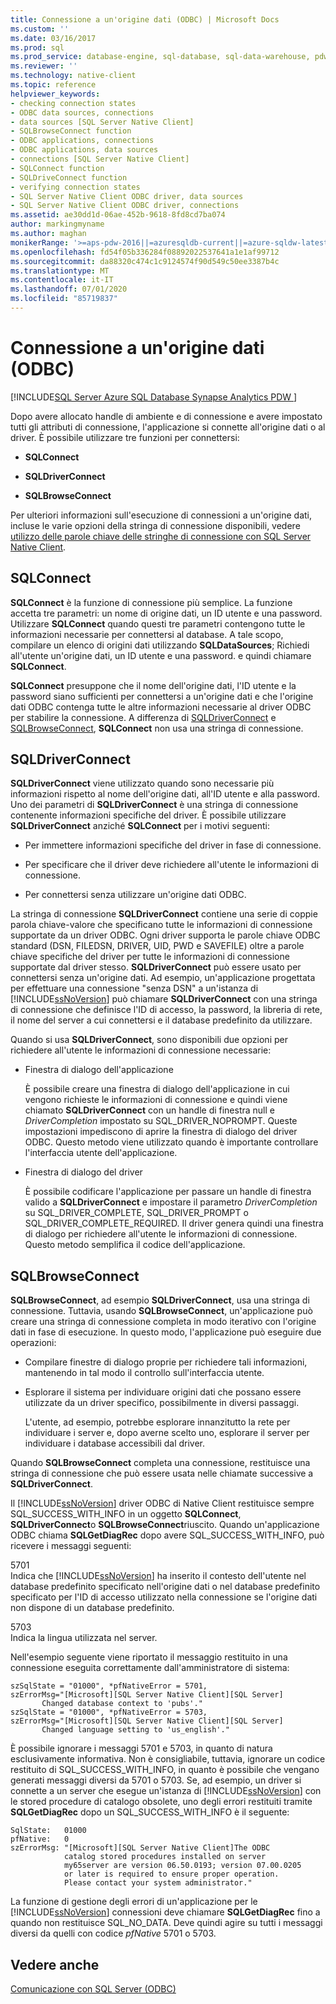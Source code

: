 ```yaml
---
title: Connessione a un'origine dati (ODBC) | Microsoft Docs
ms.custom: ''
ms.date: 03/16/2017
ms.prod: sql
ms.prod_service: database-engine, sql-database, sql-data-warehouse, pdw
ms.reviewer: ''
ms.technology: native-client
ms.topic: reference
helpviewer_keywords:
- checking connection states
- ODBC data sources, connections
- data sources [SQL Server Native Client]
- SQLBrowseConnect function
- ODBC applications, connections
- ODBC applications, data sources
- connections [SQL Server Native Client]
- SQLConnect function
- SQLDriveConnect function
- verifying connection states
- SQL Server Native Client ODBC driver, data sources
- SQL Server Native Client ODBC driver, connections
ms.assetid: ae30dd1d-06ae-452b-9618-8fd8cd7ba074
author: markingmyname
ms.author: maghan
monikerRange: '>=aps-pdw-2016||=azuresqldb-current||=azure-sqldw-latest||>=sql-server-2016||=sqlallproducts-allversions||>=sql-server-linux-2017||=azuresqldb-mi-current'
ms.openlocfilehash: fd54f05b336284f08892022537641a1e1af99712
ms.sourcegitcommit: da88320c474c1c9124574f90d549c50ee3387b4c
ms.translationtype: MT
ms.contentlocale: it-IT
ms.lasthandoff: 07/01/2020
ms.locfileid: "85719837"
---
```

# <a name="connecting-to-a-data-source-odbc"></a>Connessione a un'origine dati (ODBC)
[!INCLUDE[SQL Server Azure SQL Database Synapse Analytics PDW ](../../includes/applies-to-version/sql-asdb-asdbmi-asdw-pdw.md)]

  Dopo avere allocato handle di ambiente e di connessione e avere impostato tutti gli attributi di connessione, l'applicazione si connette all'origine dati o al driver. È possibile utilizzare tre funzioni per connettersi:  
  
-   **SQLConnect**  
  
-   **SQLDriverConnect**  
  
-   **SQLBrowseConnect**  
  
 Per ulteriori informazioni sull'esecuzione di connessioni a un'origine dati, incluse le varie opzioni della stringa di connessione disponibili, vedere [utilizzo delle parole chiave delle stringhe di connessione con SQL Server Native Client](../../relational-databases/native-client/applications/using-connection-string-keywords-with-sql-server-native-client.md).  
  
## <a name="sqlconnect"></a>SQLConnect  
 **SQLConnect** è la funzione di connessione più semplice. La funzione accetta tre parametri: un nome di origine dati, un ID utente e una password. Utilizzare **SQLConnect** quando questi tre parametri contengono tutte le informazioni necessarie per connettersi al database. A tale scopo, compilare un elenco di origini dati utilizzando **SQLDataSources**; Richiedi all'utente un'origine dati, un ID utente e una password. e quindi chiamare **SQLConnect**.  
  
 **SQLConnect** presuppone che il nome dell'origine dati, l'ID utente e la password siano sufficienti per connettersi a un'origine dati e che l'origine dati ODBC contenga tutte le altre informazioni necessarie al driver ODBC per stabilire la connessione. A differenza di [SQLDriverConnect](../../relational-databases/native-client-odbc-api/sqldriverconnect.md) e [SQLBrowseConnect](../../relational-databases/native-client-odbc-api/sqlbrowseconnect.md), **SQLConnect** non usa una stringa di connessione.  
  
## <a name="sqldriverconnect"></a>SQLDriverConnect  
 **SQLDriverConnect** viene utilizzato quando sono necessarie più informazioni rispetto al nome dell'origine dati, all'ID utente e alla password. Uno dei parametri di **SQLDriverConnect** è una stringa di connessione contenente informazioni specifiche del driver. È possibile utilizzare **SQLDriverConnect** anziché **SQLConnect** per i motivi seguenti:  
  
-   Per immettere informazioni specifiche del driver in fase di connessione.  
  
-   Per specificare che il driver deve richiedere all'utente le informazioni di connessione.  
  
-   Per connettersi senza utilizzare un'origine dati ODBC.  
  
 La stringa di connessione **SQLDriverConnect** contiene una serie di coppie parola chiave-valore che specificano tutte le informazioni di connessione supportate da un driver ODBC. Ogni driver supporta le parole chiave ODBC standard (DSN, FILEDSN, DRIVER, UID, PWD e SAVEFILE) oltre a parole chiave specifiche del driver per tutte le informazioni di connessione supportate dal driver stesso. **SQLDriverConnect** può essere usato per connettersi senza un'origine dati. Ad esempio, un'applicazione progettata per effettuare una connessione "senza DSN" a un'istanza di [!INCLUDE[ssNoVersion](../../includes/ssnoversion-md.md)] può chiamare **SQLDriverConnect** con una stringa di connessione che definisce l'ID di accesso, la password, la libreria di rete, il nome del server a cui connettersi e il database predefinito da utilizzare.  
  
 Quando si usa **SQLDriverConnect**, sono disponibili due opzioni per richiedere all'utente le informazioni di connessione necessarie:  
  
-   Finestra di dialogo dell'applicazione  
  
     È possibile creare una finestra di dialogo dell'applicazione in cui vengono richieste le informazioni di connessione e quindi viene chiamato **SQLDriverConnect** con un handle di finestra null e *DriverCompletion* impostato su SQL_DRIVER_NOPROMPT. Queste impostazioni impediscono di aprire la finestra di dialogo del driver ODBC. Questo metodo viene utilizzato quando è importante controllare l'interfaccia utente dell'applicazione.  
  
-   Finestra di dialogo del driver  
  
     È possibile codificare l'applicazione per passare un handle di finestra valido a **SQLDriverConnect** e impostare il parametro *DriverCompletion* su SQL_DRIVER_COMPLETE, SQL_DRIVER_PROMPT o SQL_DRIVER_COMPLETE_REQUIRED. Il driver genera quindi una finestra di dialogo per richiedere all'utente le informazioni di connessione. Questo metodo semplifica il codice dell'applicazione.  
  
## <a name="sqlbrowseconnect"></a>SQLBrowseConnect  
 **SQLBrowseConnect**, ad esempio **SQLDriverConnect**, usa una stringa di connessione. Tuttavia, usando **SQLBrowseConnect**, un'applicazione può creare una stringa di connessione completa in modo iterativo con l'origine dati in fase di esecuzione. In questo modo, l'applicazione può eseguire due operazioni:  
  
-   Compilare finestre di dialogo proprie per richiedere tali informazioni, mantenendo in tal modo il controllo sull'interfaccia utente.  
  
-   Esplorare il sistema per individuare origini dati che possano essere utilizzate da un driver specifico, possibilmente in diversi passaggi.  
  
     L'utente, ad esempio, potrebbe esplorare innanzitutto la rete per individuare i server e, dopo averne scelto uno, esplorare il server per individuare i database accessibili dal driver.  
  
 Quando **SQLBrowseConnect** completa una connessione, restituisce una stringa di connessione che può essere usata nelle chiamate successive a **SQLDriverConnect**.  
  
 Il [!INCLUDE[ssNoVersion](../../includes/ssnoversion-md.md)] driver ODBC di Native Client restituisce sempre SQL_SUCCESS_WITH_INFO in un oggetto **SQLConnect**, **SQLDriverConnect**o **SQLBrowseConnect**riuscito. Quando un'applicazione ODBC chiama **SQLGetDiagRec** dopo avere SQL_SUCCESS_WITH_INFO, può ricevere i messaggi seguenti:  
  
 5701  
 Indica che [!INCLUDE[ssNoVersion](../../includes/ssnoversion-md.md)] ha inserito il contesto dell'utente nel database predefinito specificato nell'origine dati o nel database predefinito specificato per l'ID di accesso utilizzato nella connessione se l'origine dati non dispone di un database predefinito.  
  
 5703  
 Indica la lingua utilizzata nel server.  
  
 Nell'esempio seguente viene riportato il messaggio restituito in una connessione eseguita correttamente dall'amministratore di sistema:  
  
```  
szSqlState = "01000", *pfNativeError = 5701,  
szErrorMsg="[Microsoft][SQL Server Native Client][SQL Server]  
       Changed database context to 'pubs'."  
szSqlState = "01000", *pfNativeError = 5703,  
szErrorMsg="[Microsoft][SQL Server Native Client][SQL Server]  
       Changed language setting to 'us_english'."  
```  
  
 È possibile ignorare i messaggi 5701 e 5703, in quanto di natura esclusivamente informativa. Non è consigliabile, tuttavia, ignorare un codice restituito di SQL_SUCCESS_WITH_INFO, in quanto è possibile che vengano generati messaggi diversi da 5701 o 5703. Se, ad esempio, un driver si connette a un server che esegue un'istanza di [!INCLUDE[ssNoVersion](../../includes/ssnoversion-md.md)] con le stored procedure di catalogo obsolete, uno degli errori restituiti tramite **SQLGetDiagRec** dopo un SQL_SUCCESS_WITH_INFO è il seguente:  
  
```  
SqlState:   01000  
pfNative:   0  
szErrorMsg: "[Microsoft][SQL Server Native Client]The ODBC  
            catalog stored procedures installed on server  
            my65server are version 06.50.0193; version 07.00.0205  
            or later is required to ensure proper operation.  
            Please contact your system administrator."  
```  
  
 La funzione di gestione degli errori di un'applicazione per le [!INCLUDE[ssNoVersion](../../includes/ssnoversion-md.md)] connessioni deve chiamare **SQLGetDiagRec** fino a quando non restituisce SQL_NO_DATA. Deve quindi agire su tutti i messaggi diversi da quelli con codice *pfNative* 5701 o 5703.  
  
## <a name="see-also"></a>Vedere anche  
 [Comunicazione con SQL Server &#40;ODBC&#41;](../../relational-databases/native-client-odbc-communication/communicating-with-sql-server-odbc.md)  
  
  

